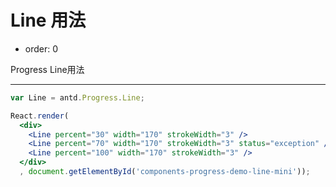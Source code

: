 # Line 用法

- order: 0

Progress Line用法

---

````jsx
var Line = antd.Progress.Line;

React.render(
  <div>
    <Line percent="30" width="170" strokeWidth="3" />
    <Line percent="70" width="170" strokeWidth="3" status="exception" />
    <Line percent="100" width="170" strokeWidth="3" />
  </div>
  , document.getElementById('components-progress-demo-line-mini'));
````
